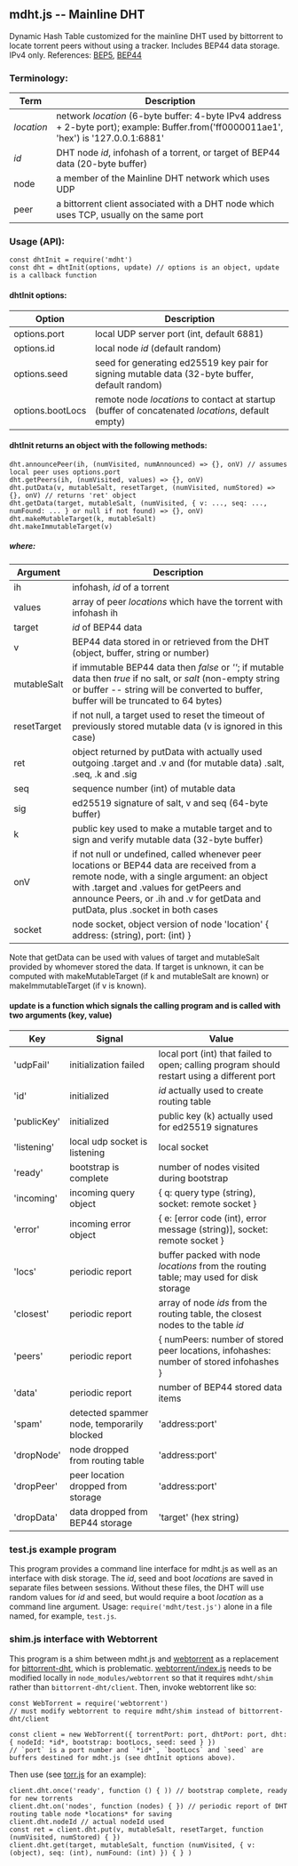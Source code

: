 ## mdht.js -- Mainline DHT

Dynamic Hash Table customized for the mainline DHT used by bittorrent to locate torrent peers without using a tracker.
Includes BEP44 data storage. IPv4 only. References: [BEP5](http://www.bittorrent.org/beps/bep_0005.html), [BEP44](http://www.bittorrent.org/beps/bep_0044.html)

### Terminology:

Term | Description
-----|------------
*location* | network *location* (6-byte buffer: 4-byte IPv4 address + 2-byte port); example: Buffer.from('ff0000011ae1', 'hex') is '127.0.0.1:6881'
*id* | DHT node *id*, infohash of a torrent, or target of BEP44 data (20-byte buffer)
node | a member of the Mainline DHT network which uses UDP
peer | a bittorrent client associated with a DHT node which uses TCP, usually on the same port

### Usage (API):
```
const dhtInit = require('mdht')
const dht = dhtInit(options, update) // options is an object, update is a callback function
```
#### dhtInit options:

Option | Description
-------|------------
options.port | local UDP server port (int, default 6881)
options.id | local node *id* (default random)
options.seed | seed for generating ed25519 key pair for signing mutable data (32-byte buffer, default random)
options.bootLocs | remote node *locations* to contact at startup (buffer of concatenated *locations*, default empty)

#### dhtInit returns an object with the following methods:
```
dht.announcePeer(ih, (numVisited, numAnnounced) => {}, onV) // assumes local peer uses options.port
dht.getPeers(ih, (numVisited, values) => {}, onV)
dht.putData(v, mutableSalt, resetTarget, (numVisited, numStored) => {}, onV) // returns 'ret' object
dht.getData(target, mutableSalt, (numVisited, { v: ..., seq: ..., numFound: ... } or null if not found) => {}, onV)
dht.makeMutableTarget(k, mutableSalt)
dht.makeImmutableTarget(v)
```
##### where:

Argument | Description
---------|------------
ih | infohash, *id* of a torrent
values | array of peer *locations* which have the torrent with infohash ih
target | *id* of BEP44 data
v | BEP44 data stored in or retrieved from the DHT (object, buffer, string or number)
mutableSalt | if immutable BEP44 data then *false* or *''*; if mutable data then *true* if no salt, or *salt* (non-empty string or buffer -- string will be converted to buffer, buffer will be truncated to 64 bytes)
resetTarget | if not null, a target used to reset the timeout of previously stored mutable data (v is ignored in this case)
ret | object returned by putData with actually used outgoing .target and .v and (for mutable data) .salt, .seq, .k and .sig
seq | sequence number (int) of mutable data
sig | ed25519 signature of salt, v and seq (64-byte buffer)
k | public key used to make a mutable target and to sign and verify mutable data (32-byte buffer)
onV | if not null or undefined, called whenever peer locations or BEP44 data are received from a remote node, with a single argument: an object with .target and .values for getPeers and announce Peers, or .ih and .v for getData and putData, plus .socket in both cases
socket | node socket, object version of node 'location' { address: (string), port: (int) }

Note that getData can be used with values of target and mutableSalt provided by whomever stored the data. If target is unknown, it can be computed with makeMutableTarget (if k and mutableSalt are known) or makeImmutableTarget (if v is known).

#### update is a function which signals the calling program and is called with two arguments (key, value)

Key | Signal | Value
----|--------|------
'udpFail' | initialization failed | local port (int) that failed to open; calling program should restart using a different port
'id' | initialized | *id* actually used to create routing table
'publicKey' | initialized | public key (k) actually used for ed25519 signatures
'listening' | local udp socket is listening | local socket
'ready' | bootstrap is complete | number of nodes visited during bootstrap
'incoming' | incoming query object | { q: query type (string), socket: remote socket }
'error' | incoming error object | { e: [error code (int), error message (string)], socket: remote socket }
'locs' | periodic report | buffer packed with node *locations* from the routing table; may used for disk storage
'closest' | periodic report | array of node *ids* from the routing table, the closest nodes to the table *id*
'peers' | periodic report | { numPeers: number of stored peer locations, infohashes: number of stored infohashes }
'data' | periodic report | number of BEP44 stored data items
'spam' | detected spammer node, temporarily blocked| 'address:port'
'dropNode' | node dropped from routing table | 'address:port'
'dropPeer' | peer location dropped from storage | 'address:port'
'dropData' | data dropped from BEP44 storage | 'target' (hex string)

### test.js example program
This program provides a command line interface for mdht.js as well as
an interface with disk storage. The *id*, seed and boot *locations* are saved in separate files
between sessions. Without these files, the DHT will use random values for *id* and seed, but would
require a boot *location* as a command line argument. Usage: `require('mdht/test.js')` alone in a
file named, for example, `test.js`.

### shim.js interface with Webtorrent
This program is a shim between mdht.js and [webtorrent](https://github.com/webtorrent/webtorrent)
as a replacement for [bittorrent-dht](https://github.com/webtorrent/bittorrent-dht), which is problematic.
[webtorrent/index.js](https://github.com/webtorrent/webtorrent/blob/master/index.js) needs to be modified locally
in `node_modules/webtorrent` so that it requires `mdht/shim` rather than `bittorrent-dht/client`. Then, invoke webtorrent like so:
```
const WebTorrent = require('webtorrent')
// must modify webtorrent to require mdht/shim instead of bittorrent-dht/client

const client = new WebTorrent({ torrentPort: port, dhtPort: port, dht: { nodeId: *id*, bootstrap: bootLocs, seed: seed } })
// `port` is a port number and `*id*`, `bootLocs` and `seed` are buffers destined for mdht.js (see dhtInit options above).
```

Then use (see [torr.js](https://github.com/metamystical/torr) for an example):
```
client.dht.once('ready', function () { )) // bootstrap complete, ready for new torrents
client.dht.on('nodes', function (nodes) { }) // periodic report of DHT routing table node *locations* for saving
client.dht.nodeId // actual nodeId used
const ret = client.dht.put(v, mutableSalt, resetTarget, function (numVisited, numStored) { })
client.dht.get(target, mutableSalt, function (numVisited, { v: (object), seq: (int), numFound: (int) }) { } )
```
